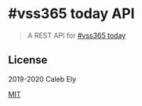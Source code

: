 # #vss365 today API
> A REST API for [#vss365 today](https://vss365today.com)


## License

2019-2020 Caleb Ely

[MIT](LICENSE)
